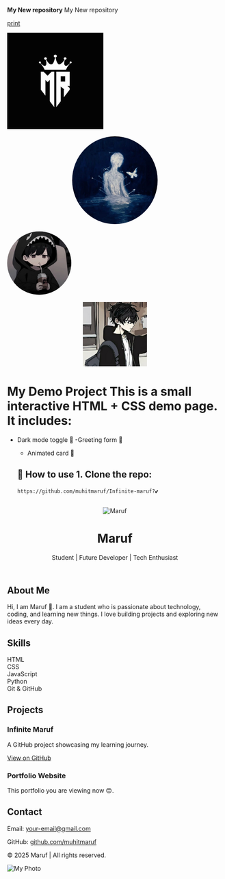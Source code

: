 **My New repository**
My New repository

[print](https://github.com/muhitmaruf/Infinite-maruf)


![Logo](000000007.png)
<p align="center">
  <img src="000000006.jpg" alt="000000006.jpg" width="200" style="border-radius:50%;">
</p>
<img src="000000005.jpg" width="150" style="border-radius:50%;" />
<p align="center">
  <img src="maruf.jpg" alt="maruf.jpg" width="150" height="150">
</p>



# My Demo Project This is a small interactive HTML + CSS demo page. It includes:

 - Dark mode toggle 🌙
   -Greeting form 👋
   - Animated card 🎴 

   ## 🚀 How to use 1. Clone the repo: 
   ```bash git clone 
   https://github.com/muhitmaruf/Infinite-maruf?💕


##
  <header>
    <img src="logo.png" alt="Maruf">
    <h1>Maruf</h1>
    <p>Student | Future Developer | Tech Enthusiast</p>
  </header>

  
  <section>
    <h2>About Me</h2>
    <p>
      Hi, I am Maruf 👋. I am a student who is passionate about technology, coding, and learning new things.
      I love building projects and exploring new ideas every day.
    </p>
  </section>


  <section>
    <h2>Skills</h2>
    <div class="skills">
      <div class="card">HTML</div>
      <div class="card">CSS</div>
      <div class="card">JavaScript</div>
      <div class="card">Python</div>
      <div class="card">Git & GitHub</div>
    </div>
  </section>


  <section>
    <h2>Projects</h2>
    <div class="projects">
      <div class="card">
        <h3>Infinite Maruf</h3>
        <p>A GitHub project showcasing my learning journey.</p>
        <a href="https://github.com/muhitmaruf/Infinite-maruf" target="_blank">View on GitHub</a>
      </div>
      <div class="card">
        <h3>Portfolio Website</h3>
        <p>This portfolio you are viewing now 😊.</p>
      </div>
    </div>
  </section>


  <section>
    <h2>Contact</h2>
    <p>Email: <a href="mailto:your-email@gmail.com">your-email@gmail.com</a></p>
    <p>GitHub: <a href="https://github.com/muhitmaruf/Infinite-maruf?tab=readme-ov-file" target="_blank">github.com/muhitmaruf</a></p>
  </section>

  <footer>
    <p>© 2025 Maruf | All rights reserved.</p>
  </footer>

</body>
</html>




![My Photo](000000008.png)


